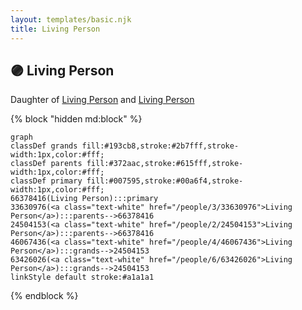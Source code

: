 ```yaml
---
layout: templates/basic.njk
title: Living Person
---
```

## 🟣 Living Person

Daughter of [Living Person](/people/2/24504153) and [Living Person](/people/3/33630976)

{% block "hidden md:block" %}
```mermaid
graph
classDef grands fill:#193cb8,stroke:#2b7fff,stroke-width:1px,color:#fff;
classDef parents fill:#372aac,stroke:#615fff,stroke-width:1px,color:#fff;
classDef primary fill:#007595,stroke:#00a6f4,stroke-width:1px,color:#fff;
66378416(Living Person):::primary
33630976(<a class="text-white" href="/people/3/33630976">Living Person</a>):::parents-->66378416
24504153(<a class="text-white" href="/people/2/24504153">Living Person</a>):::parents-->66378416
46067436(<a class="text-white" href="/people/4/46067436">Living Person</a>):::grands-->24504153
63426026(<a class="text-white" href="/people/6/63426026">Living Person</a>):::grands-->24504153
linkStyle default stroke:#a1a1a1
```
{% endblock %}
